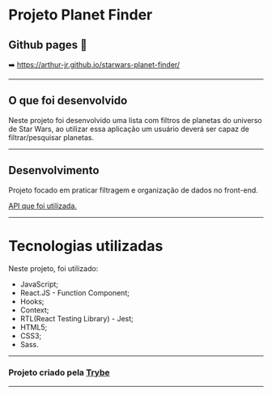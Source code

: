 # Projeto Planet Finder

## Github pages :eyes:
  :arrow_right: https://arthur-jr.github.io/starwars-planet-finder/

---

## O que foi desenvolvido

Neste projeto foi desenvolvido uma lista com filtros de planetas do universo de Star Wars, ao utilizar essa aplicação um usuário deverá ser capaz de filtrar/pesquisar planetas.

---

## Desenvolvimento

Projeto focado em praticar filtragem e organização de dados no front-end.

[API que foi utilizada.](https://swapi-trybe.herokuapp.com/api/planets/)

---

# Tecnologias utilizadas
Neste projeto, foi utilizado:

  * JavaScript;
  * React.JS - Function Component;
  * Hooks;
  * Context;
  * RTL(React Testing Library) - Jest;
  * HTML5;
  * CSS3;
  * Sass.

---

<h3>Projeto criado pela <a href="https://www.betrybe.com/">Trybe</a></h3>

---
